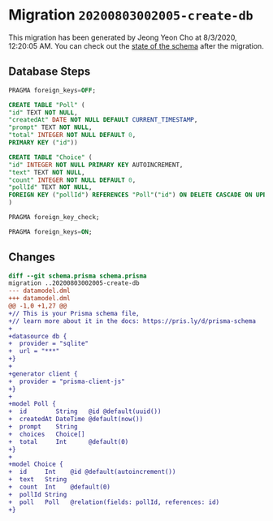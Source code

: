 # Migration `20200803002005-create-db`

This migration has been generated by Jeong Yeon Cho at 8/3/2020, 12:20:05 AM.
You can check out the [state of the schema](./schema.prisma) after the migration.

## Database Steps

```sql
PRAGMA foreign_keys=OFF;

CREATE TABLE "Poll" (
"id" TEXT NOT NULL,
"createdAt" DATE NOT NULL DEFAULT CURRENT_TIMESTAMP,
"prompt" TEXT NOT NULL,
"total" INTEGER NOT NULL DEFAULT 0,
PRIMARY KEY ("id"))

CREATE TABLE "Choice" (
"id" INTEGER NOT NULL PRIMARY KEY AUTOINCREMENT,
"text" TEXT NOT NULL,
"count" INTEGER NOT NULL DEFAULT 0,
"pollId" TEXT NOT NULL,
FOREIGN KEY ("pollId") REFERENCES "Poll"("id") ON DELETE CASCADE ON UPDATE CASCADE
)

PRAGMA foreign_key_check;

PRAGMA foreign_keys=ON;
```

## Changes

```diff
diff --git schema.prisma schema.prisma
migration ..20200803002005-create-db
--- datamodel.dml
+++ datamodel.dml
@@ -1,0 +1,27 @@
+// This is your Prisma schema file,
+// learn more about it in the docs: https://pris.ly/d/prisma-schema
+
+datasource db {
+  provider = "sqlite"
+  url = "***"
+}
+
+generator client {
+  provider = "prisma-client-js"
+}
+
+model Poll {
+  id        String   @id @default(uuid())
+  createdAt DateTime @default(now())
+  prompt    String
+  choices   Choice[]
+  total     Int      @default(0)
+}
+
+model Choice {
+  id     Int    @id @default(autoincrement())
+  text   String
+  count  Int    @default(0)
+  pollId String
+  poll   Poll   @relation(fields: pollId, references: id)
+}
```


